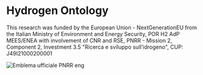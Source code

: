 # Hydrogen Ontology

This research was funded by the European Union - NextGenerationEU from the Italian Ministry of Environment and Energy Security, POR H2 AdP MEES/ENEA with involvement of CNR and RSE, PNRR - Mission 2, Component 2, Investment 3.5 "Ricerca e sviluppo sull’idrogeno", CUP: J49I21000200001 

![Emblema ufficiale PNRR eng](https://github.com/user-attachments/assets/71c54191-b3ec-4a69-a2d2-609cb87572fe)
